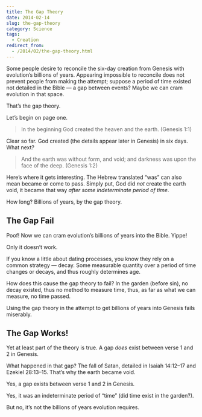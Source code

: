 ```yaml
---
title: The Gap Theory
date: 2014-02-14
slug: the-gap-theory
category: Science
tags: 
  - Creation
redirect_from:
  - /2014/02/the-gap-theory.html
---
```





Some people desire to reconcile the six-day creation from Genesis with
evolution’s billions of years. Appearing impossible to reconcile does
not prevent people from making the attempt; suppose a period of time
existed not detailed in the Bible — a gap between events? Maybe we can
cram evolution in that space.

That’s the gap theory.

Let’s begin on page one.

> In the beginning God created the heaven and the earth. (Genesis 1:1)

Clear so far. God created (the details appear later in Genesis) in six
days. What next?

> And the earth was without form, and void; and darkness was upon the
> face of the deep. (Genesis 1:2)

Here’s where it gets interesting. The Hebrew translated “was” can also
mean became or come to pass. Simply put, God did *not* create the earth
void, it became that way *after some indeterminate period of time*.

How long? Billions of years, by the gap theory.

The Gap Fail
------------

Poof! Now we can cram evolution’s billions of years into the Bible.
Yippe!

Only it doesn’t work.

If you know a little about dating processes, you know they rely on a
common strategy — decay. Some measurable quantity over a period of time
changes or decays, and thus roughly determines age.

How does this cause the gap theory to fail? In the garden (before sin),
no decay existed, thus no method to measure time, thus, as far as what
we can measure, no time passed.

Using the gap theory in the attempt to get billions of years into
Genesis fails miserably.

The Gap Works!
--------------

Yet at least part of the theory is true. A gap *does* exist between
verse 1 and 2 in Genesis.

What happened in that gap? The fall of Satan, detailed in Isaiah
14:12–17 and Ezekiel 28:13–15. That’s why the earth became void.

Yes, a gap exists between verse 1 and 2 in Genesis.

Yes, it was an indeterminate period of “time” (did time exist in the
garden?).

But no, it’s not the billions of years evolution requires.
